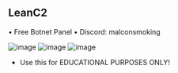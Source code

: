 ## LeanC2

• Free Botnet Panel
• Discord: malconsmoking

![image](https://github.com/L1VEWITHOUTWIN/LeanC2/assets/167032903/270918d8-3f24-44c7-a56f-58370397c1c4)
![image](https://github.com/L1VEWITHOUTWIN/LeanC2/assets/167032903/6f064686-fa4c-4bdc-b73d-f1e0e6fc2895)
![image](https://github.com/L1VEWITHOUTWIN/LeanC2/assets/167032903/e1eafdce-ee01-467a-a759-917f790b6c90)


- Use this for EDUCATIONAL PURPOSES ONLY!

